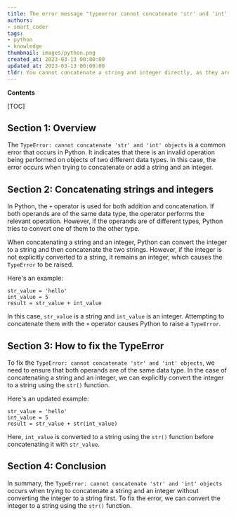 ```yaml
---
title: The error message "typeerror cannot concatenate 'str' and 'int' objects" indicates that it is not possible to merge a string and an integer data type
authors:
- smart_coder
tags:
- python
- knowledge
thumbnail: images/python.png
created_at: 2023-03-13 00:00:00
updated_at: 2023-03-13 00:00:00
tldr: You cannot concatenate a string and integer directly, as they are different data types.
---
```


**Contents**

[TOC]

Section 1: Overview
-------------------

The `TypeError: cannot concatenate 'str' and 'int' objects` is a common error that occurs in Python. It indicates that there is an invalid operation being performed on objects of two different data types. In this case, the error occurs when trying to concatenate or add a string and an integer.

Section 2: Concatenating strings and integers
--------------------------------------------

In Python, the `+` operator is used for both addition and concatenation. If both operands are of the same data type, the operator performs the relevant operation. However, if the operands are of different types, Python tries to convert one of them to the other type.

When concatenating a string and an integer, Python can convert the integer to a string and then concatenate the two strings. However, if the integer is not explicitly converted to a string, it remains an integer, which causes the `TypeError` to be raised.

Here's an example:

```
str_value = 'hello'
int_value = 5
result = str_value + int_value
```

In this case, `str_value` is a string and `int_value` is an integer. Attempting to concatenate them with the `+` operator causes Python to raise a `TypeError`.

Section 3: How to fix the TypeError
----------------------------------

To fix the `TypeError: cannot concatenate 'str' and 'int' objects`, we need to ensure that both operands are of the same data type. In the case of concatenating a string and an integer, we can explicitly convert the integer to a string using the `str()` function.

Here's an updated example:

```
str_value = 'hello'
int_value = 5
result = str_value + str(int_value)
```

Here, `int_value` is converted to a string using the `str()` function before concatenating it with `str_value`.

Section 4: Conclusion
---------------------

In summary, the `TypeError: cannot concatenate 'str' and 'int' objects` occurs when trying to concatenate a string and an integer without converting the integer to a string first. To fix the error, we can convert the integer to a string using the `str()` function.

